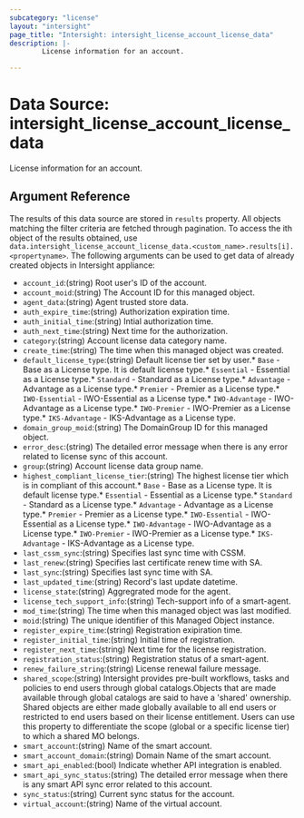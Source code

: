 ```yaml
---
subcategory: "license"
layout: "intersight"
page_title: "Intersight: intersight_license_account_license_data"
description: |-
        License information for an account.

---
```


# Data Source: intersight_license_account_license_data
License information for an account.
## Argument Reference
The results of this data source are stored in `results` property.
All objects matching the filter criteria are fetched through pagination.
To access the ith object of the results obtained, use `data.intersight_license_account_license_data.<custom_name>.results[i].<propertyname>`.
The following arguments can be used to get data of already created objects in Intersight appliance:
* `account_id`:(string) Root user's ID of the account. 
* `account_moid`:(string) The Account ID for this managed object. 
* `agent_data`:(string) Agent trusted store data. 
* `auth_expire_time`:(string) Authorization expiration time. 
* `auth_initial_time`:(string) Intial authorization time. 
* `auth_next_time`:(string) Next time for the authorization. 
* `category`:(string) Account license data category name. 
* `create_time`:(string) The time when this managed object was created. 
* `default_license_type`:(string) Default license tier set by user.* `Base` - Base as a License type. It is default license type.* `Essential` - Essential as a License type.* `Standard` - Standard as a License type.* `Advantage` - Advantage as a License type.* `Premier` - Premier as a License type.* `IWO-Essential` - IWO-Essential as a License type.* `IWO-Advantage` - IWO-Advantage as a License type.* `IWO-Premier` - IWO-Premier as a License type.* `IKS-Advantage` - IKS-Advantage as a License type. 
* `domain_group_moid`:(string) The DomainGroup ID for this managed object. 
* `error_desc`:(string) The detailed error message when there is any error related to license sync of this account. 
* `group`:(string) Account license data group name. 
* `highest_compliant_license_tier`:(string) The highest license tier which is in compliant of this account.* `Base` - Base as a License type. It is default license type.* `Essential` - Essential as a License type.* `Standard` - Standard as a License type.* `Advantage` - Advantage as a License type.* `Premier` - Premier as a License type.* `IWO-Essential` - IWO-Essential as a License type.* `IWO-Advantage` - IWO-Advantage as a License type.* `IWO-Premier` - IWO-Premier as a License type.* `IKS-Advantage` - IKS-Advantage as a License type. 
* `last_cssm_sync`:(string) Specifies last sync time with CSSM. 
* `last_renew`:(string) Specifies last certificate renew time with SA. 
* `last_sync`:(string) Specifies last sync time with SA. 
* `last_updated_time`:(string) Record's last update datetime. 
* `license_state`:(string) Aggregrated mode for the agent. 
* `license_tech_support_info`:(string) Tech-support info of a smart-agent. 
* `mod_time`:(string) The time when this managed object was last modified. 
* `moid`:(string) The unique identifier of this Managed Object instance. 
* `register_expire_time`:(string) Registration exipiration time. 
* `register_initial_time`:(string) Initial time of registration. 
* `register_next_time`:(string) Next time for the license registration. 
* `registration_status`:(string) Registration status of a smart-agent. 
* `renew_failure_string`:(string) License renewal failure message. 
* `shared_scope`:(string) Intersight provides pre-built workflows, tasks and policies to end users through global catalogs.Objects that are made available through global catalogs are said to have a 'shared' ownership. Shared objects are either made globally available to all end users or restricted to end users based on their license entitlement. Users can use this property to differentiate the scope (global or a specific license tier) to which a shared MO belongs. 
* `smart_account`:(string) Name of the smart account. 
* `smart_account_domain`:(string) Domain Name of the smart account. 
* `smart_api_enabled`:(bool) Indicate whether API integration is enabled. 
* `smart_api_sync_status`:(string) The detailed error message when there is any smart API sync error related to this account. 
* `sync_status`:(string) Current sync status for the account. 
* `virtual_account`:(string) Name of the virtual account. 
 
